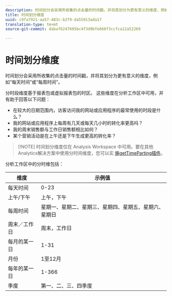 ```yaml
---
description: 时间划分会采用所收集的点击量的时间戳，并将其划分为更有意义的维度，例如“每天时间”或“每周时间”。
title: 时间划分维度
uuid: c9fa7921-aa57-483c-b2f9-da55013ada17
translation-type: tm+mt
source-git-commit: dabaf6247695bc4f3d9bfe668f3ccfca12a52269

---
```



# 时间划分维度

时间划分会采用所收集的点击量的时间戳，并将其划分为更有意义的维度，例如“每天时间”或“每周时间”。

分时段维度基于报表包或虚拟报表包的时区。 这些维度在分析工作区中可用，并有助于回答以下问题：

* 在较大的日期范围内，访客访问我的网站或应用程序的最常使用的时段是什么？
* 我的网站或应用程序上每周有几天或每天几小时的转化率更高吗？
* 我的周末销售额与工作日销售额相比如何？
* 某个营销活动是在上午还是下午生成更高的转化率？

>[!NOTE] 时间划分维度仅在 Analysis Workspace 中可用。要在其他Analytics解决方案中使用分时间维度，您可以实 [施getTimeParting插件](https://marketing.adobe.com/resources/help/zh_CN/sc/implement/getTimeParting.html)。

分析工作区中的分时维包括：

| 维度 | 示例值 |
|--- |--- |
| 每天时间 | 0-23 |
| 上午/下午 | 上午，下午 |
| 每周时间 | 星期一、星期二、星期三、星期四、星期五、星期六、星期日 |
| 周末／工作日 | 周末，工作日 |
| 每月的某一日 | 1-31 |
| 月份 | 1至12月 |
| 每年的某一日 | 1-366 |
| 季度 | 第一、二、三、四季度 |
